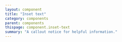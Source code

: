 ```yaml
---
layout: component
title: "Inset text"
category: components
parent: components
thispage: component.inset-text
summary: "A callout notice for helpful information."
---
```

